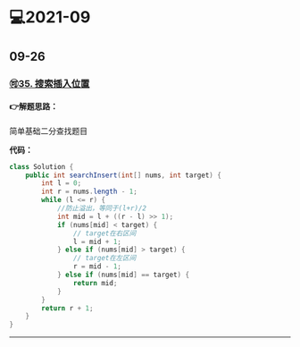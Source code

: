 # 💻2021-09

## 09-26

### [🉑35. 搜索插入位置](https://leetcode-cn.com/problems/search-insert-position/)

#### 👉解题思路：

简单基础二分查找题目

**代码：**

```java
class Solution {
    public int searchInsert(int[] nums, int target) {
        int l = 0;
        int r = nums.length - 1;
        while (l <= r) {
            //防止溢出，等同于(l+r)/2
            int mid = l + ((r - l) >> 1);
            if (nums[mid] < target) {
                // target在右区间
                l = mid + 1;
            } else if (nums[mid] > target) {
                // target在左区间
                r = mid - 1;
            } else if (nums[mid] == target) {
                return mid;
            }
        }
        return r + 1;
    }
}
```

***
